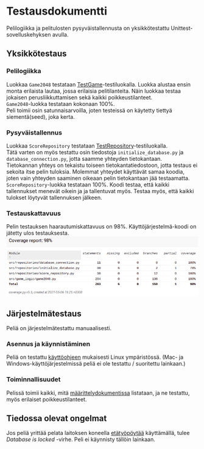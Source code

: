 # Testausdokumentti

Pelilogiikka ja pelitulosten pysyväistallennusta on yksikkötestattu Unittest-sovelluskehyksen avulla.

## Yksikkötestaus
### Pelilogiikka
Luokkaa `Game2048` testataan [TestGame](https://github.com/asnabryg/ot-harjoitustyo/blob/master/2048/src/tests/game_test.py)-testiluokalla. Luokka alustaa ensin monta erilaista lautaa, jossa erilaisia pelitilanteita. Näin luokkaa testaa jokaisen perusliikkuttamisen sekä kaikki poikkeustilanteet.  
`Game2048`-luokka testataan kokonaan 100%.  
Peli toimii osin satunnaisarvoilla, joten testeissä on käytetty tiettyä siementä(seed), joka kerta.

### Pysyväistallennus
Luokkaa `ScoreRepository` testataan [TestRepository](https://github.com/asnabryg/ot-harjoitustyo/blob/master/2048/src/tests/repository_test.py)-testiluokalla.   
Tätä varten on myös testattu osin tiedostoja `initialize_database.py` ja `database_connection.py`, jotta saamme yhteyden tietokantaan.  
Tietokannan yhteys on tekaistu toiseen tietokantatiedostoon, jotta testaus ei sekoita itse pelin tuloksia. Molemmat yhteydet käyttävät samaa koodia, joten vain yhteyden saaminen oikeaan pelin tietokantaan jää testaamatta.  
`ScoreRepository`-luokka testataan 100%. Koodi testaa, että kaikki tallennukset menevät oikein ja ja tallentuvat myös. Testaa myös, että kaikki tulokset löytyvät tallennuksen jälkeen.

### Testauskattavuus
Pelin testauksen haarautumiskattavuus on 98%. Käyttöjärjestelmä-koodi on jätetty ulos testauksesta.  
![Coverage-report](./kuvat/testaus-raportti.png)  

## Järjestelmätestaus
Peliä on järjestelmätestattu manuaalisesti.

### Asennus ja käynnistäminen
Peliä on testattu [käyttöohjeen](./kayttoohje.md) mukaisesti Linux ympäristössä. (Mac- ja Windows-käyttöjärjestelmissä peliä ei ole testattu / suoritettu lainkaan.)  


### Toiminnallisuudet
Pelissä toimii kaikki, mitä [määrittelydokumentissa](./vaatimusmaarittely.md) listataan, ja ne testattu, myös erilaiset poikkeustilanteet.

## Tiedossa olevat ongelmat
Jos peliä yrittää pelata laitoksen koneella [etätyöpöytää](https://helpdesk.it.helsinki.fi/ohjeet/tietokone-ja-tulostaminen/tyoasemapalvelu/etakaytettavat-tyopoydat-vdi) käyttämällä, tulee *Database is locked* -virhe. Peli ei käynnisty tällöin lainkaan.
